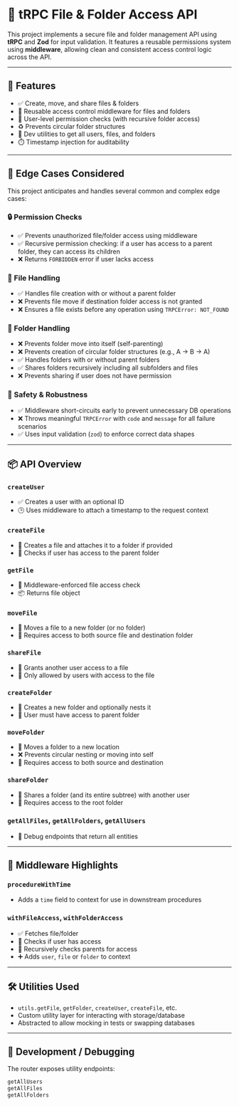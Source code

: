 # 📁 tRPC File & Folder Access API

This project implements a secure file and folder management API using **tRPC** and **Zod** for input validation. It features a reusable permissions system using **middleware**, allowing clean and consistent access control logic across the API.

---

## 🚀 Features

- ✅ Create, move, and share files & folders
- 🔐 Reusable access control middleware for files and folders
- 👥 User-level permission checks (with recursive folder access)
- ♻️ Prevents circular folder structures
- 🧪 Dev utilities to get all users, files, and folders
- ⏱️ Timestamp injection for auditability

---

## 🧠 Edge Cases Considered

This project anticipates and handles several common and complex edge cases:

### 🔒 Permission Checks

- ✅ Prevents unauthorized file/folder access using middleware
- ✅ Recursive permission checking: if a user has access to a parent folder, they can access its children
- ❌ Returns `FORBIDDEN` error if user lacks access

### 📁 File Handling

- ✅ Handles file creation with or without a parent folder
- ❌ Prevents file move if destination folder access is not granted
- ❌ Ensures a file exists before any operation using `TRPCError: NOT_FOUND`

### 📂 Folder Handling

- ❌ Prevents folder move into itself (self-parenting)
- ❌ Prevents creation of circular folder structures (e.g., A → B → A)
- ✅ Handles folders with or without parent folders
- ✅ Shares folders recursively including all subfolders and files
- ❌ Prevents sharing if user does not have permission

### 🛑 Safety & Robustness

- ✅ Middleware short-circuits early to prevent unnecessary DB operations
- ❌ Throws meaningful `TRPCError` with `code` and `message` for all failure scenarios
- ✅ Uses input validation (`zod`) to enforce correct data shapes

---

## 📦 API Overview

### `createUser`
- ✅ Creates a user with an optional ID
- 🕒 Uses middleware to attach a timestamp to the request context

### `createFile`
- 📝 Creates a file and attaches it to a folder if provided
- 🔐 Checks if user has access to the parent folder

### `getFile`
- 🔐 Middleware-enforced file access check
- 📦 Returns file object

### `moveFile`
- 🔁 Moves a file to a new folder (or no folder)
- 🔐 Requires access to both source file and destination folder

### `shareFile`
- 🤝 Grants another user access to a file
- 🔐 Only allowed by users with access to the file

### `createFolder`
- 📂 Creates a new folder and optionally nests it
- 🔐 User must have access to parent folder

### `moveFolder`
- 🔁 Moves a folder to a new location
- ❌ Prevents circular nesting or moving into self
- 🔐 Requires access to both source and destination

### `shareFolder`
- 🔄 Shares a folder (and its entire subtree) with another user
- 🔐 Requires access to the root folder

### `getAllFiles`, `getAllFolders`, `getAllUsers`
- 🧪 Debug endpoints that return all entities

---

## 🧩 Middleware Highlights

### `procedureWithTime`
- Adds a `time` field to context for use in downstream procedures

### `withFileAccess`, `withFolderAccess`
- ✅ Fetches file/folder
- 🔐 Checks if user has access
- 🧠 Recursively checks parents for access
- ➕ Adds `user`, `file` or `folder` to context

---

## 🛠 Utilities Used

- `utils.getFile`, `getFolder`, `createUser`, `createFile`, etc.
- Custom utility layer for interacting with storage/database
- Abstracted to allow mocking in tests or swapping databases

---

## 🧪 Development / Debugging

The router exposes utility endpoints:

```ts
getAllUsers
getAllFiles
getAllFolders
